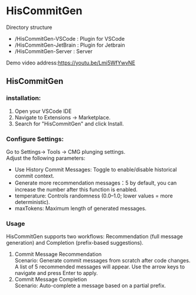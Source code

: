# HisCommitGen

Directory structure
- /HisCommitGen-VSCode : Plugin for VSCode
- /HisCommitGen-JetBrain : Plugin for Jetbrain
- /HisCommitGen-Server : Server

Demo video address:https://youtu.be/Lmi5WfYwvNE

## HisCommitGen


### installation:  
1. Open your VSCode IDE  
2. Navigate to Extensions → Marketplace.  
3. Search for "HisCommitGen" and click Install.

### Configure Settings:  
Go to Settings→ Tools → CMG plunging settings.  
Adjust the following parameters:  
+ Use History Commit Messages: Toggle to enable/disable historical commit context.  
+ Generate more recommendation messages：5 by default, you can increase the number after this function is enabled.  
+ temperature: Controls randomness (0.0–1.0; lower values = more deterministic).  
+ maxTokens: Maximum length of generated messages.
### Usage  
HisCommitGen supports two workflows: Recommendation (full message generation) and Completion (prefix-based suggestions).
1. Commit Message Recommendation  
  Scenario: Generate commit messages from scratch after code changes.  
  A list of 5 recommended messages will appear. Use the arrow keys to navigate and press Enter to apply.  
2. Commit Message Completion  
  Scenario: Auto-complete a message based on a partial prefix.  
